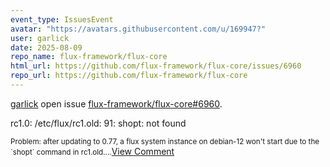 ```yaml
---
event_type: IssuesEvent
avatar: "https://avatars.githubusercontent.com/u/169947?"
user: garlick
date: 2025-08-09
repo_name: flux-framework/flux-core
html_url: https://github.com/flux-framework/flux-core/issues/6960
repo_url: https://github.com/flux-framework/flux-core
---
```


<a href='https://github.com/garlick' target='_blank'>garlick</a> open issue <a href='https://github.com/flux-framework/flux-core/issues/6960' target='_blank'>flux-framework/flux-core#6960</a>.

<p>rc1.0: /etc/flux/rc1.old: 91: shopt: not found</p><small>Problem: after updating to 0.77, a flux system instance on debian-12 won't start due to the `shopt` command in rc1.old....</small><a href='https://github.com/flux-framework/flux-core/issues/6960' target='_blank'>View Comment</a>
